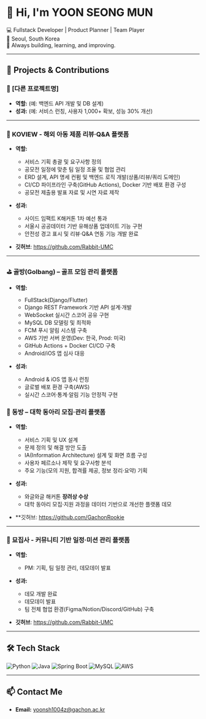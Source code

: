 # 👋 Hi, I'm YOON SEONG MUN

💻 Fullstack Developer | Product Planner | Team Player  
📍 Seoul, South Korea  
🚀 Always building, learning, and improving.

---

## 💼 Projects & Contributions

### 📱 [다른 프로젝트명]
- **역할:** (예: 백엔드 API 개발 및 DB 설계)
- **성과:** (예: 서비스 런칭, 사용자 1,000+ 확보, 성능 30% 개선)

---

### 🛒 KOVIEW - 해외 아동 제품 리뷰·Q&A 플랫폼

- **역할:**  
  - 서비스 기획 총괄 및 요구사항 정의  
  - 공모전 일정에 맞춘 팀 일정 조율 및 협업 관리  
  - ERD 설계, API 명세 컨펌 및 백엔드 로직 개발(상품/리뷰/쿼리 도메인)  
  - CI/CD 파이프라인 구축(GitHub Actions), Docker 기반 배포 환경 구성  
  - 공모전 제출용 발표 자료 및 시연 자료 제작

- **성과:**  
  - 사이드 임팩트 K해커톤 1차 예선 통과  
  - 서울시 공공데이터 기반 유해상품 업데이트 기능 구현  
  - 안전성 경고 표시 및 리뷰·Q&A 연동 기능 개발 완료
    
- **깃허브**: https://github.com/Rabbit-UMC

---
### ⛳ 골방(Golbang) – 골프 모임 관리 플랫폼
- **역할:**
  - FullStack(Django/Flutter)
  - Django REST Framework 기반 API 설계·개발  
  - WebSocket 실시간 스코어 공유 구현  
  - MySQL DB 모델링 및 최적화  
  - FCM 푸시 알림 시스템 구축  
  - AWS 기반 서버 운영(Dev: 한국, Prod: 미국)  
  - GitHub Actions + Docker CI/CD 구축  
  - Android/iOS 앱 심사 대응

- **성과:**  
  - Android & iOS 앱 동시 런칭  
  - 글로벌 배포 환경 구축(AWS)  
  - 실시간 스코어·통계·알림 기능 안정적 구현

### 🏫 동방 – 대학 동아리 모집·관리 플랫폼
- **역할:**  
  - 서비스 기획 및 UX 설계  
  - 문제 정의 및 해결 방안 도출  
  - IA(Information Architecture) 설계 및 화면 흐름 구성  
  - 사용자 페르소나 제작 및 요구사항 분석  
  - 주요 기능(모의 지원, 합격률 제공, 정보 정리·요약) 기획

- **성과:**  
  - 와글와글 해커톤 **장려상 수상**  
  - 대학 동아리 모집·지원 과정을 데이터 기반으로 개선한 플랫폼 데모
 
- **깃허브: https://github.com/GachonRookie

---

### 🐾 묘집사 - 커뮤니티 기반 일정·미션 관리 플랫폼
- **역할:** 
  - PM: 기획, 팀 일정 관리, 데모데이 발표
- **성과:**  
  - 데모 개발 완료
  - 데모데이 발표
  - 팀 전체 협업 환경(Figma/Notion/Discord/GitHub) 구축
    
- **깃허브**: https://github.com/Rabbit-UMC

---


## 🛠 Tech Stack

![Python](https://img.shields.io/badge/Python-3776AB?style=for-the-badge&logo=python&logoColor=white)
![Java](https://img.shields.io/badge/Java-007396?style=for-the-badge&logo=java&logoColor=white)
![Spring Boot](https://img.shields.io/badge/Spring_Boot-6DB33F?style=for-the-badge&logo=springboot&logoColor=white)
![MySQL](https://img.shields.io/badge/MySQL-005C84?style=for-the-badge&logo=mysql&logoColor=white)
![AWS](https://img.shields.io/badge/AWS-FF9900?style=for-the-badge&logo=amazonaws&logoColor=white)

---

## 📫 Contact Me
- **Email:** yoonsh1004z@gachon.ac.kr
